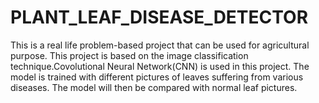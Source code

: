 # PLANT_LEAF_DISEASE_DETECTOR

This is a real life problem-based project that can be used for agricultural purpose. This project is based on the image classification technique.Covolutional Neural Network(CNN) is used in this project.
The model is trained with different pictures of leaves suffering from various diseases. The model will then be compared with normal leaf pictures.
